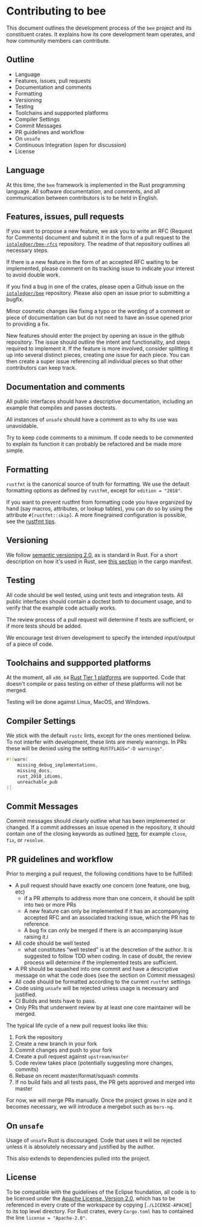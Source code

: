 # Contributing to bee

This document outlines the development process of the `bee` project and its
constituent crates. It explains how its core development team operates, and
how community members can contribute.

## Outline

+ Language
+ Features, issues, pull requests
+ Documentation and comments
+ Formatting
+ Versioning
+ Testing
+ Toolchains and suppported platforms
+ Compiler Settings
+ Commit Messages
+ PR guidelines and workflow
+ On `unsafe`
+ Continuous Integration (open for discussion)
+ License

## Language

At this time, the `bee` framework is implemented in the Rust programming language.
All software documentation, and comments, and all communication between contributors
is to be held in English.

## Features, issues, pull requests

If you want to propose a new feature, we ask you to write an RFC (Request for
Comments) document and submit it in the form of a pull request to the
[`iotaledger/bee-rfcs`](https://github.com/iotaledger/bee-rfcs) repository. The
readme of that repository outlines all necessary steps.

If there is a new feature in the form of an accepted RFC waiting to be
implemented, please comment on its tracking issue to indicate your interest to
avoid double work.

If you find a bug in one of the crates, please open a Github issue on the
[`iotaledger/bee`](https://github.com/iotaledger/bee) repository. Please also
open an issue prior to submitting a bugfix.

Minor cosmetic changes like fixing a typo or the wording of a comment or piece
of documentation can but do not need to have an issue opened prior to providing
a fix.

New features should enter the project by opening an issue in the github
repository. The issue should outline the intent and functionality, and steps
required to implement it. If the feature is more involved, consider splitting
it up into several distinct pieces, creating one issue for each piece. You can
then create a super issue referencing all individual pieces so that other
contributors can keep track.

## Documentation and comments

All public interfaces should have a descriptive documentation, including an
example that compiles and passes doctests.

All instances of `unsafe` should have a comment as to why its use was
unavoidable.

Try to keep code comments to a minimum. If code needs to be commented to
explain its function it can probably be refactored and be made more simple.

## Formatting

`rustfmt` is the canonical source of truth for formatting. We use the
default formatting options as defined by `rustfmt`, except for `edition
= "2018"`.

If you want to prevent rustfmt from formatting code you have organized by hand
(say macros, attributes, or lookup tables), you can do so by using the
attribute `#[rustfmt::skip]`. A more finegrained configuration is possible, see
the [rustfmt tips](https://github.com/rust-lang/rustfmt#tips).

## Versioning

We follow [semantic versioning 2.0](https://semver.org/), as is standard in
Rust. For a short description on how it's used in Rust, see
[this section](https://doc.rust-lang.org/cargo/reference/manifest.html#the-version-field)
in the cargo manifest.

## Testing

All code should be well tested, using unit tests and integration tests. All
public interfaces should contain a doctest both to document usage, and to
verify that the example code actually works.

The review process of a pull request will determine if tests are sufficient, or
if more tests should be added.

We encourage test driven development to specify the intended input/output of
a piece of code. 

## Toolchains and suppported platforms

At the moment, all `x86_64`
[Rust Tier 1 platforms](https://forge.rust-lang.org/platform-support.html) are supported.
Code that doesn't compile or pass testing on either of these platforms will not be merged.

Testing will be done against Linux, MacOS, and Windows.

## Compiler Settings

We stick with the default `rustc` lints, except for the ones mentioned below.
To not interfer with development, these lints are merely warnings. In PRs these
will be denied using the setting `RUSTFLAGS="-D warnings"`.

```rust
#![warn(
    missing_debug_implementations,
    missing_docs,
    rust_2018_idioms,
    unreachable_pub
)]
```


## Commit Messages

Commit messages should clearly outline what has been implemented or changed. If
a commit addresses an issue opened in the repository, it should contain one of
the closing keywords as outlined
[here](https://help.github.com/en/articles/closing-issues-using-keywords), for
example `close`, `fix`, or `resolve`.

## PR guidelines and workflow

Prior to merging a pull request, the following conditions have to be fulfilled:

+ A pull request should have exactly one concern (one feature, one bug, etc)
    + if a PR attempts to address more than one concern, it should be split
      into two or more PRs 
    + A new feature can only be implemented if it has an accompanying accepted
      RFC and an associated tracking issue, which the PR has to reference.
    + A bug fix can only be merged if there is an accompanying issue raising it.i
+ All code should be well tested
    + what constitutes “well tested” is at the descretion of the author. It is
      suggested to follow TDD when coding. In case of doubt, the review process
      will determine if the implemented tests are sufficient.
+ A PR should be squashed into one commit and have a descriptive message on
  what the code does (see the section on Commit messages)
+ All code should be formatted according to the current `rustfmt` settings
+ Code using `unsafe` will be rejected unless usage is necessary and justified.
+ CI Builds and tests have to pass.
+ Only PRs that underwent review by at least one core maintainer will be merged.

The typical life cycle of a new pull request looks like this:

1. Fork the repository
2. Create a new branch in your fork
3. Commit changes and push to your fork
4. Create a pull request against `upstream/master`
5. Code review takes place (potentially suggesting more changes, commits)
7. Rebase on recent master/format/squash commits
8. If no build fails and all tests pass, the PR gets approved and merged into
   master

For now, we will merge PRs manually. Once the project grows in size and it
becomes necessary, we will introduce a mergebot such as `bors-ng`.

## On `unsafe`

Usage of `unsafe` Rust is discouraged. Code that uses it will be rejected
unless it is absolutely necessary and justified by the author.

This also extends to dependencies pulled into the project.

## License

To be compatible with the guidelines of the Eclipse foundation, all code is to
be licensed under the
[Apache License, Version 2.0](https://www.apache.org/licenses/LICENSE-2.0),
which has to be referenced in every crate of the workspace by copying
[`./LICENSE-APACHE`] to its top level directory. For Rust crates, every
`Cargo.toml` has to contained the line `license = "Apache-2.0"`.
